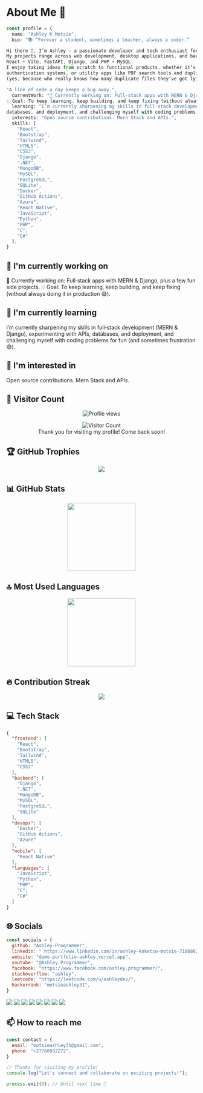 # About Me 👋

```typescript
const profile = {
  name: "Ashley K Motsie",
  bio: "📚 “Forever a student, sometimes a teacher, always a coder.”

Hi there 👋, I’m Ashley — a passionate developer and tech enthusiast focused on turning coffee ☕ into code.
My projects range across web development, desktop applications, and backend systems, with experience in stacks like
React + Vite, FastAPI, Django, and PHP + MySQL.
I enjoy taking ideas from scratch to functional products, whether it’s creating e‑commerce platforms, dashboards,
authentication systems, or utility apps like PDF search tools and duplicate file scanners
(yes, because who really knows how many duplicate files they’ve got lying around?).

"A line of code a day keeps a bug away.",
  currentWork: "🔭 Currently working on: Full‑stack apps with MERN & Django, plus a few fun side projects.
💡 Goal: To keep learning, keep building, and keep fixing (without always doing it in production 😅).",
  learning: "I’m currently sharpening my skills in full‑stack development (MERN & Django), experimenting with APIs,
databases, and deployment, and challenging myself with coding problems for fun (and sometimes frustration 😅).",
  interests: "Open source contributions. Mern Stack and APIs.",
  skills: [
    "React",
    "Bootstrap",
    "Tailwind",
    "HTML5",
    "CSS3",
    "Django",
    ".NET",
    "MongoDB",
    "MySQL",
    "PostgreSQL",
    "SQLite",
    "Docker",
    "GitHub Actions",
    "Azure",
    "React Native",
    "JavaScript",
    "Python",
    "PHP",
    "C",
    "C#"
  ],
}
```

## 🔭 I'm currently working on

🔭 Currently working on: Full‑stack apps with MERN & Django, plus a few fun side projects.
💡 Goal: To keep learning, keep building, and keep fixing (without always doing it in production 😅).

## 🌱 I'm currently learning

I’m currently sharpening my skills in full‑stack development (MERN & Django), experimenting with APIs, databases, and deployment, and challenging myself with coding problems for fun (and sometimes frustration 😅).

## 👀 I'm interested in

Open source contributions. Mern Stack and APIs.

## 👀 Visitor Count

<!-- ⚠️ Important: Replace 'Ashley-Programmer' with your actual GitHub username in the URL below -->
<p align="center">
  <img src="https://komarev.com/ghpvc/?username=Ashley-Programmer&style=for-the-badge" alt="Profile views" />
</p>
<p align="center">
  <img src="https://profile-counter.glitch.me/Ashley-Programmer/count.svg" alt="Visitor Count" />
  <br>Thank you for visiting my profile! Come back soon!
</p>


## 🏆 GitHub Trophies

<!-- ⚠️ Important: Replace 'Ashley-Programmer' with your actual GitHub username in the URL below -->
<p align="center">
  <img src="https://github-profile-trophy.vercel.app/?username=Ashley-Programmer&theme=onedark&no-frame=true&no-bg=true&margin-w=15&margin-h=15" />
</p>


## 📊 GitHub Stats

<!-- ⚠️ Important: Replace 'Ashley-Programmer' with your actual GitHub username in the URL below -->
<div align="center">
  <img height="180em" src="https://github-readme-stats.vercel.app/api?username=Ashley-Programmer&show_icons=true&theme=dark&include_all_commits=true&count_private=true"/>
</div>

## 🔝 Most Used Languages

<!-- ⚠️ Important: Replace 'Ashley-Programmer' with your actual GitHub username in the URL below -->
<div align="center">
  <img height="180em" src="https://github-readme-stats.vercel.app/api/top-langs/?username=Ashley-Programmer&layout=compact&langs_count=10&theme=dark"/>
</div>

## 🔥 Contribution Streak

<!-- ⚠️ Important: Replace 'Ashley-Programmer' with your actual GitHub username in the URL below -->
<div align="center">
  <img src="https://github-readme-streak-stats.herokuapp.com/?user=Ashley-Programmer&theme=dark&hide_border=false" />
</div>


## 💻 Tech Stack

```json
{
  "frontend": [
    "React",
    "Bootstrap",
    "Tailwind",
    "HTML5",
    "CSS3"
  ],
  "backend": [
    "Django",
    ".NET",
    "MongoDB",
    "MySQL",
    "PostgreSQL",
    "SQLite"
  ],
  "devops": [
    "Docker",
    "GitHub Actions",
    "Azure"
  ],
  "mobile": [
    "React Native"
  ],
  "languages": [
    "JavaScript",
    "Python",
    "PHP",
    "C",
    "C#"
  ]
}
```

## 🌐 Socials

```javascript
const socials = {
  github: "Ashley-Programmer",
  linkedin: " https://www.linkedin.com/in/ashley-koketso-motsie-718686263/",
  website: "demo-portfolio-ashley.vercel.app",
  youtube: "@Ashley.Programmer",
  facebook: "https://www.facebook.com/ashley.programmer/",
  stackoverflow: "ashley",
  leetcode: "https://leetcode.com/u/ashleydev/",
  hackerrank: "motsieashley31",
}
```

<div>
<a href=" https://github.com/Ashley-Programmer"><img src="https://img.shields.io/badge/github-%23000000.svg?style=for-the-badge&logo=github&logoColor=white" /></a> <a href=" https://www.linkedin.com/in/ashley-koketso-motsie-718686263/"><img src="https://img.shields.io/badge/linkedin-%23000000.svg?style=for-the-badge&logo=linkedin&logoColor=white" /></a> <a href="demo-portfolio-ashley.vercel.app"><img src="https://img.shields.io/badge/website-%23000000.svg?style=for-the-badge&logo=website&logoColor=white" /></a> <a href="https://www.youtube.com/@Ashley.Programmer"><img src="https://img.shields.io/badge/youtube-%23000000.svg?style=for-the-badge&logo=youtube&logoColor=white" /></a> <a href="https://www.facebook.com/ashley.programmer/"><img src="https://img.shields.io/badge/facebook-%23000000.svg?style=for-the-badge&logo=facebook&logoColor=white" /></a> <a href="https://stackoverflow.com/users/24185468/ashley"><img src="https://img.shields.io/badge/stackoverflow-%23000000.svg?style=for-the-badge&logo=stackoverflow&logoColor=white" /></a> <a href="https://leetcode.com/u/ashleydev/"><img src="https://img.shields.io/badge/leetcode-%23000000.svg?style=for-the-badge&logo=leetcode&logoColor=white" /></a> <a href="https://www.hackerrank.com/profile/motsieashley31"><img src="https://img.shields.io/badge/hackerrank-%23000000.svg?style=for-the-badge&logo=hackerrank&logoColor=white" /></a> 
</div>

## 📫 How to reach me

```javascript
const contact = {
  email: "motsieashley31@gmail.com",
  phone: "+27760932272",
}
```

```typescript
// Thanks for visiting my profile!
console.log("Let's connect and collaborate on exciting projects!");

process.exit(0); // Until next time 👋
```
